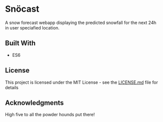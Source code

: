 # Snöcast

A snow forecast webapp displaying the predicted snowfall for the next 24h in user speciafied location.

## Built With

* ES6

## License

This project is licensed under the MIT License - see the [LICENSE.md](LICENSE.md) file for details

## Acknowledgments

High five to all the powder hounds put there!
